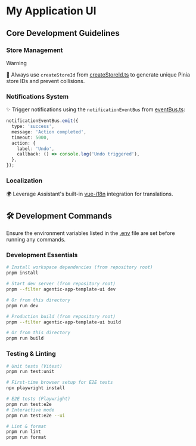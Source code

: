 # My Application UI

## Core Development Guidelines

### Store Management

> [!WARNING]
> 🔑 Always use `createStoreId` from [createStoreId.ts](../../base/ui/src/stores/createStoreId.ts)
> to generate unique Pinia store IDs and prevent collisions.

### Notifications System

✨ Trigger notifications using the `notificationEventBus` from [eventBus.ts](../../base/ui/src/@core/utils/eventBus.ts):

```ts
notificationEventBus.emit({
  type: 'success',
  message: 'Action completed',
  timeout: 5000,
  action: {
    label: 'Undo',
    callback: () => console.log('Undo triggered'),
  },
});
```

### Localization

🌍 Leverage Assistant's built-in [vue-i18n](https://kazupon.github.io/vue-i18n/) integration for translations.

## 🛠 Development Commands

Ensure the environment variables listed in the [.env](.env) file are set before running any commands.

### Development Essentials

```sh
# Install workspace dependencies (from repository root)
pnpm install

# Start dev server (from repository root)
pnpm --filter agentic-app-template-ui dev

# Or from this directory
pnpm run dev

# Production build (from repository root)
pnpm --filter agentic-app-template-ui build

# Or from this directory
pnpm run build
```

### Testing & Linting

```sh
# Unit tests (Vitest)
pnpm run test:unit

# First-time browser setup for E2E tests
npx playwright install

# E2E tests (Playwright)
pnpm run test:e2e
# Interactive mode
pnpm run test:e2e --ui

# Lint & format
pnpm run lint
pnpm run format
```
